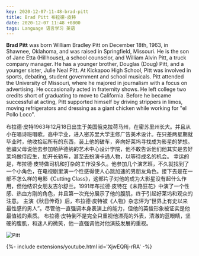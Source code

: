 ```yaml
---
key: 2020-12-07-11-48-brad-pitt
title: Brad Pitt 布拉德·皮特
date: 2020-12-07 11:48 +0800
tags: Language 语言学习 英语
---
```


**Brad Pitt** was born William Bradley Pitt on December 18th, 1963, in Shawnee, Oklahoma, and was raised in Springfield, Missouri. He is the son of Jane Etta (Hillhouse), a school counselor, and William Alvin Pitt, a truck company manager. He has a younger brother, Douglas (Doug) Pitt, and a younger sister, Julie Neal Pitt. At Kickapoo High School, Pitt was involved in sports, debating, student government and school musicals. Pitt attended the University of Missouri, where he majored in journalism with a focus on advertising. He occasionally acted in fraternity shows. He left college two credits short of graduating to move to California. Before he became successful at acting, Pitt supported himself by driving strippers in limos, moving refrigerators and dressing as a giant chicken while working for "el Pollo Loco".

布拉德·皮特1963年12月18日出生于美国俄克拉荷马州，在密苏里州长大。并且从小在唱诗班唱歌。高中毕业，进入密苏里大学主修广告美术设计。在只差两星期就毕业时，他收拾起所有的东西，装上他的破车，奔向好莱坞寻找成为影星的梦想。他骗父母说他去参加帕萨德纳的艺术中心设计学院，他不敢告诉他们他其实是去好莱坞做侍应生，加开长轿车，甚至去扮演卡通人物，以等待成名的机会。 幸运的是，布拉德·皮特做司机和打杂的工作没多久。他参加几个演艺班，不久就找到了一个小角色，在电视剧里演一个性感得使人心跳加速的男朋友角色。接下去是在一部不怎么样的电影《Cutting Class》，这部片子对他的成为大影星没有起什么作用，但他结识女朋友吉尔舒兰。1991年布拉德·皮特在《末路狂花》中演了一个性感、热血方刚的角色，并且第一次充分展示了他的腹肌，终于引起好莱坞和观众的注意。 主演《秋日传奇》后，布拉德·皮特被《人物》杂志评为“世界上有史以来最性感的男人”。尽管他一直强调本身表演上的能力，但他的英俊形象被证实是他最值钱的素质。 布拉德·皮特倒不是完全只重视他漂亮的外表，清澈的蓝眼睛，坚硬的腹肌，和迷人的微笑，他一直强调他对他演技发展的重视。

![Pitt](https://www.cheatsheet.com/wp-content/uploads/2020/01/Brad-Pitt-2.jpg)

<div>{%- include extensions/youtube.html id='XjwEQRj-rRA' -%}</div>

<!--more-->
